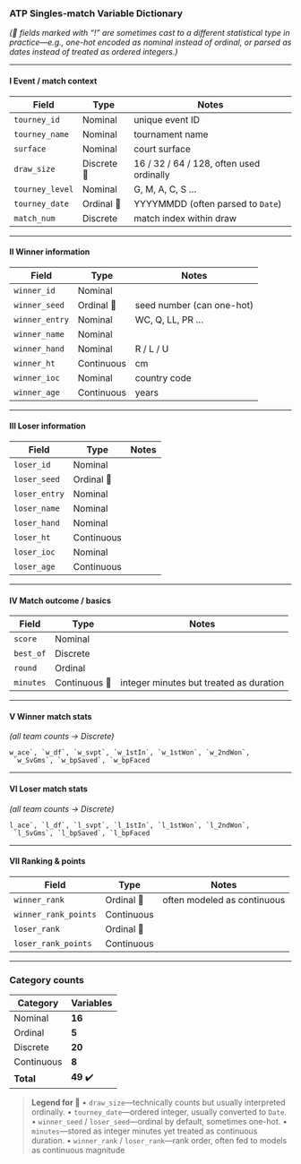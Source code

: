 ###  ATP Singles-match Variable Dictionary

*(🔸 fields marked with “!” are sometimes cast to a different statistical type in practice—e.g., one-hot encoded as nominal instead of ordinal, or parsed as dates instead of treated as ordered integers.)*

------

#### **Ⅰ Event / match context**

| Field           | Type       | Notes                                    |
| --------------- | ---------- | ---------------------------------------- |
| `tourney_id`    | Nominal    | unique event ID                          |
| `tourney_name`  | Nominal    | tournament name                          |
| `surface`       | Nominal    | court surface                            |
| `draw_size`     | Discrete 🔸 | 16 / 32 / 64 / 128, often used ordinally |
| `tourney_level` | Nominal    | G, M, A, C, S …                          |
| `tourney_date`  | Ordinal 🔸  | YYYYMMDD (often parsed to `Date`)        |
| `match_num`     | Discrete   | match index within draw                  |

------

#### **Ⅱ Winner information**

| Field          | Type       | Notes                     |
| -------------- | ---------- | ------------------------- |
| `winner_id`    | Nominal    |                           |
| `winner_seed`  | Ordinal 🔸  | seed number (can one-hot) |
| `winner_entry` | Nominal    | WC, Q, LL, PR …           |
| `winner_name`  | Nominal    |                           |
| `winner_hand`  | Nominal    | R / L / U                 |
| `winner_ht`    | Continuous | cm                        |
| `winner_ioc`   | Nominal    | country code              |
| `winner_age`   | Continuous | years                     |

------

#### **Ⅲ Loser information**

| Field         | Type       | Notes |
| ------------- | ---------- | ----- |
| `loser_id`    | Nominal    |       |
| `loser_seed`  | Ordinal 🔸  |       |
| `loser_entry` | Nominal    |       |
| `loser_name`  | Nominal    |       |
| `loser_hand`  | Nominal    |       |
| `loser_ht`    | Continuous |       |
| `loser_ioc`   | Nominal    |       |
| `loser_age`   | Continuous |       |

------

#### **Ⅳ Match outcome / basics**

| Field     | Type         | Notes                                   |
| --------- | ------------ | --------------------------------------- |
| `score`   | Nominal      |                                         |
| `best_of` | Discrete     |                                         |
| `round`   | Ordinal      |                                         |
| `minutes` | Continuous 🔸 | integer minutes but treated as duration |

------

#### **Ⅴ Winner match stats** 

*(all team counts → Discrete)*

```
w_ace`, `w_df`, `w_svpt`, `w_1stIn`, `w_1stWon`, `w_2ndWon`,
 `w_SvGms`, `w_bpSaved`, `w_bpFaced
```

------

#### **Ⅵ Loser match stats**

*(all team counts → Discrete)*

```
l_ace`, `l_df`, `l_svpt`, `l_1stIn`, `l_1stWon`, `l_2ndWon`,
 `l_SvGms`, `l_bpSaved`, `l_bpFaced
```

------

#### **Ⅶ Ranking & points**

| Field                | Type       | Notes                       |
| -------------------- | ---------- | --------------------------- |
| `winner_rank`        | Ordinal 🔸  | often modeled as continuous |
| `winner_rank_points` | Continuous |                             |
| `loser_rank`         | Ordinal 🔸  |                             |
| `loser_rank_points`  | Continuous |                             |

------

### **Category counts**

| Category   | Variables |
| ---------- | --------- |
| Nominal    | **16**    |
| Ordinal    | **5**     |
| Discrete   | **20**    |
| Continuous | **8**     |
| **Total**  | **49** ✔️  |

> **Legend for 🔸**
>  • `draw_size`—technically counts but usually interpreted ordinally.
>  • `tourney_date`—ordered integer, usually converted to `Date`.
>  • `winner_seed` / `loser_seed`—ordinal by default, sometimes one-hot.
>  • `minutes`—stored as integer minutes yet treated as continuous duration.
>  • `winner_rank` / `loser_rank`—rank order, often fed to models as continuous magnitude